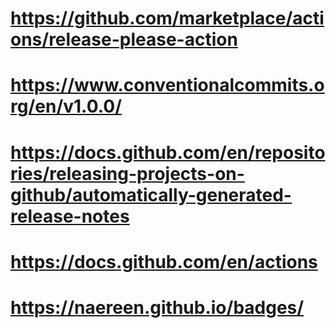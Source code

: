 # https://github.com/marketplace/actions/release-please-action
# https://www.conventionalcommits.org/en/v1.0.0/
# https://docs.github.com/en/repositories/releasing-projects-on-github/automatically-generated-release-notes
# https://docs.github.com/en/actions
# https://naereen.github.io/badges/
